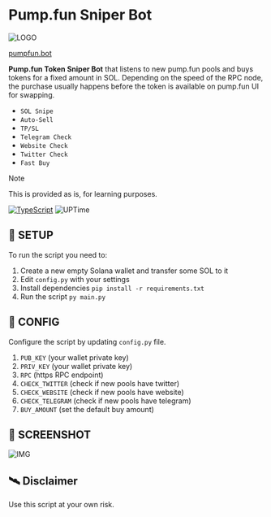 # Pump.fun Sniper Bot

![LOGO](https://pumpfun.bot/data/logo.png)

[pumpfun.bot](https://pumpfun.bot/)

**Pump.fun Token Sniper Bot** that listens to new pump.fun pools and buys tokens for a fixed amount in SOL.
Depending on the speed of the RPC node, the purchase usually happens before the token is available on pump.fun UI for swapping.

- `SOL Snipe`
- `Auto-Sell`
- `TP/SL`
- `Telegram Check`
- `Website Check`
- `Twitter Check`
- `Fast Buy`

> [!NOTE]
> This is provided as is, for learning purposes.

[![TypeScript](https://badgen.net/badge/icon/python)](https://python.org)
![UPTime](https://camo.githubusercontent.com/4a67ad96d71cca235a4393b2f3b79aabb0a3d42d555030632f1110e9eedde567/68747470733a2f2f696d672e736869656c64732e696f2f62616467652f757074696d652d3130302532352d627269676874677265656e)

## 👾 SETUP
To run the script you need to:
1. Create a new empty Solana wallet and transfer some SOL to it
2. Edit `config.py` with your settings
3. Install dependencies `pip install -r requirements.txt`
4. Run the script `py main.py`

## 🚀 CONFIG
Configure the script by updating `config.py` file.
1. `PUB_KEY` (your wallet private key)
2. `PRIV_KEY` (your wallet private key)
3. `RPC` (https RPC endpoint)
4. `CHECK_TWITTER` (check if new pools have twitter)
5. `CHECK_WEBSITE` (check if new pools have website)
6. `CHECK_TELEGRAM` (check if new pools have telegram)
7. `BUY_AMOUNT` (set the default buy amount)
  
## 🚀 SCREENSHOT

![IMG](https://pumpfun.bot/data/pumpfunbot-cmd.png)


## 🛰 Disclaimer
Use this script at your own risk. 
